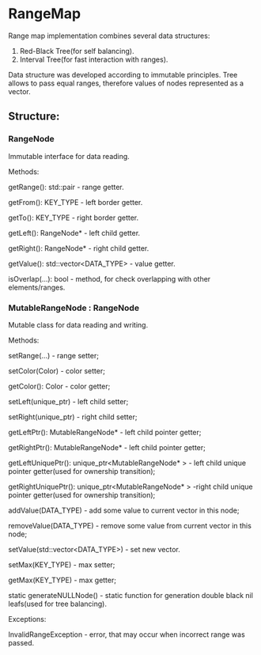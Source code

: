# RangeMap
Range map implementation combines several data structures: 
1. Red-Black Tree(for self balancing).
2. Interval Tree(for fast interaction with ranges).

Data structure was developed according to immutable principles. Tree allows to pass equal ranges, therefore values of nodes represented as a vector.
## Structure:
### RangeNode
Immutable interface for data reading.

Methods:

getRange(): std::pair - range getter.

getFrom(): KEY_TYPE - left border getter.

getTo(): KEY_TYPE - right border getter.

getLeft(): RangeNode* - left child getter.

getRight(): RangeNode* - right child getter.

getValue(): std::vector<DATA_TYPE> - value getter.

isOverlap(...): bool - method, for check overlapping with other elements/ranges.

### MutableRangeNode : RangeNode
Mutable class for data reading and writing.

Methods:

setRange(...) - range setter;

setColor(Color) - color setter;

getColor(): Color - color getter;

setLeft(unique_ptr<MutableRangeNode>) - left child setter;

setRight(unique_ptr<MutableRangeNode>) - right child setter;

getLeftPtr(): MutableRangeNode* - left child pointer getter;

getRightPtr(): MutableRangeNode* - left child pointer getter;

getLeftUniquePtr(): unique_ptr<MutableRangeNode* > - left child unique pointer getter(used for ownership transition);

getRightUniquePtr(): unique_ptr<MutableRangeNode* > -right child unique pointer getter(used for ownership transition);

addValue(DATA_TYPE) - add some value to current vector in this node;

removeValue(DATA_TYPE) - remove some value from current vector in this node;

setValue(std::vector<DATA_TYPE>) - set new vector.

setMax(KEY_TYPE) - max setter;

getMax(KEY_TYPE) - max getter;

static generateNULLNode() - static function for generation double black nil leafs(used for tree balancing).

Exceptions:

InvalidRangeException - error, that may occur when incorrect range was passed.


